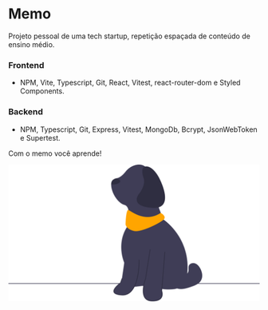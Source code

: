 # Memo
Projeto pessoal de uma tech startup, repetição espaçada de conteúdo de ensino médio.

### Frontend
- NPM, Vite, Typescript, Git, React, Vitest, react-router-dom e Styled Components.

### Backend
- NPM, Typescript, Git, Express, Vitest, MongoDb, Bcrypt, JsonWebToken e Supertest.


Com o memo você aprende!

![](https://raw.githubusercontent.com/ribeirojer/Memo/abad036b5e647af67878b200dc2f5a9b20733a21/frontend/src/assets/undraw_dog_re_7980.svg)
